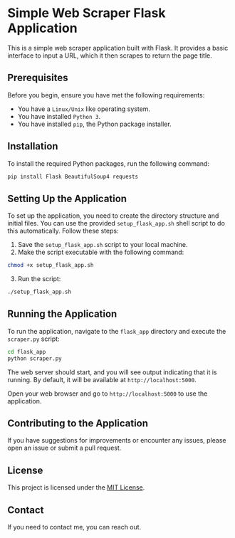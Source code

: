 # Simple Web Scraper Flask Application

This is a simple web scraper application built with Flask. It provides a basic interface to input a URL, which it then scrapes to return the page title.

## Prerequisites

Before you begin, ensure you have met the following requirements:
- You have a `Linux/Unix` like operating system.
- You have installed `Python 3`.
- You have installed `pip`, the Python package installer.

## Installation

To install the required Python packages, run the following command:

```sh
pip install Flask BeautifulSoup4 requests
```

## Setting Up the Application

To set up the application, you need to create the directory structure and initial files. You can use the provided `setup_flask_app.sh` shell script to do this automatically. Follow these steps:

1. Save the `setup_flask_app.sh` script to your local machine.
2. Make the script executable with the following command:

```sh
chmod +x setup_flask_app.sh
```

3. Run the script:

```sh
./setup_flask_app.sh
```

## Running the Application

To run the application, navigate to the `flask_app` directory and execute the `scraper.py` script:

```sh
cd flask_app
python scraper.py
```

The web server should start, and you will see output indicating that it is running. By default, it will be available at `http://localhost:5000`.

Open your web browser and go to `http://localhost:5000` to use the application.

## Contributing to the Application

If you have suggestions for improvements or encounter any issues, please open an issue or submit a pull request.

## License

This project is licensed under the [MIT License](LICENSE).

## Contact

If you need to contact me, you can reach out.